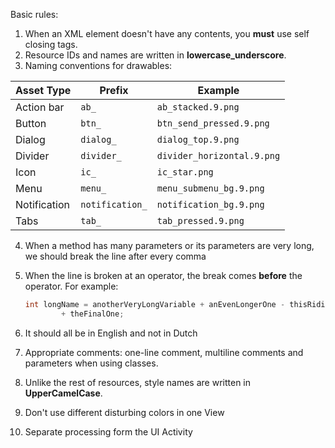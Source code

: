 Basic rules:

1. When an XML element doesn't have any contents, you **must** use self closing tags.
2. Resource IDs and names are written in **lowercase_underscore**.
3. Naming conventions for drawables:


| Asset Type   | Prefix          | Example                    |
| ------------ | --------------- | -------------------------- |
| Action bar   | `ab_`           | `ab_stacked.9.png`         |
| Button       | `btn_`          | `btn_send_pressed.9.png`   |
| Dialog       | `dialog_`       | `dialog_top.9.png`         |
| Divider      | `divider_`      | `divider_horizontal.9.png` |
| Icon         | `ic_`           | `ic_star.png`              |
| Menu         | `menu_	`     | `menu_submenu_bg.9.png`    |
| Notification | `notification_` | `notification_bg.9.png`    |
| Tabs         | `tab_`          | `tab_pressed.9.png`        |

4. When a method has many parameters or its parameters are very long, we should break the line after every comma

5. When the line is broken at an operator, the break comes __before__ the operator. For example:

   ```java
   int longName = anotherVeryLongVariable + anEvenLongerOne - thisRidiculousLongOne
           + theFinalOne;
   ```

6. It should all be in English and not in Dutch 

7. Appropriate comments: one-line comment, multiline comments and parameters when using classes.

8. Unlike the rest of resources, style names are written in **UpperCamelCase**.

9. Don't use different disturbing colors in one View

10. Separate processing form the UI Activity